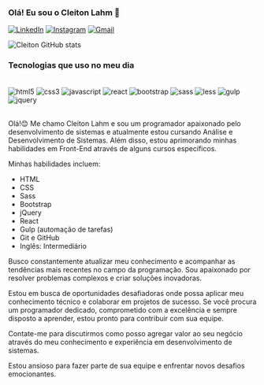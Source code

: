 
### Olá! Eu sou o Cleiton Lahm 👋

[![LinkedIn](https://img.shields.io/badge/LinkedIn-0077B5?style=for-the-badge&logo=linkedin&logoColor=white)](https://www.linkedin.com/in/cleiton-jos%C3%A9-lahm/)
[![Instagram](https://img.shields.io/badge/Instagram-E4405F?style=for-the-badge&logo=instagram&logoColor=white)](https://www.instagram.com/clei_lahmm/)
[![Gmail](https://img.shields.io/badge/Gmail-D14836?style=for-the-badge&logo=gmail&logoColor=white)](mailto:cleijllahm@gmail.com)



![Cleiton GitHub stats](https://github-readme-stats.vercel.app/api?username=CleitonLahm&show_icons=true&theme=radical)

### Tecnologias que uso no meu dia

<div style="display: inline_block"><br/>
<img align="center" alt="html5" src="https://img.shields.io/badge/HTML5-E34F26?style=for-the-badge&logo=html5&logoColor=white">
<img align="center" alt="css3" src="https://img.shields.io/badge/CSS3-1572B6?style=for-the-badge&logo=css3&logoColor=white">
<img align="center" alt="javascript" src="https://img.shields.io/badge/JavaScript-F7DF1E?style=for-the-badge&logo=javascript&logoColor=black">
<img align="center" alt="react" src="https://img.shields.io/badge/React-20232A?style=for-the-badge&logo=react&logoColor=61DAFB">
<img align="center" alt="bootstrap" src="https://img.shields.io/badge/Bootstrap-7952B3?style=for-the-badge&logo=bootstrap&logoColor=white">
<img align="center" alt="sass" src="https://img.shields.io/badge/Sass-CC6699?style=for-the-badge&logo=sass&logoColor=white">
<img align="center" alt="less" src="https://img.shields.io/badge/Less-1D365D?style=for-the-badge&logo=less&logoColor=white">
<img align="center" alt="gulp" src="https://img.shields.io/badge/Gulp-CF4647?style=for-the-badge&logo=gulp&logoColor=white">
<br>
<img align="center" alt="jquery" src="https://img.shields.io/badge/jQuery-0769AD?style=for-the-badge&logo=jquery&logoColor=white">

</div><br>

Olá!😊 Me chamo Cleiton Lahm e sou um programador apaixonado pelo desenvolvimento de sistemas e atualmente estou cursando Análise e Desenvolvimento de Sistemas. Além disso, estou aprimorando minhas habilidades em Front-End através de alguns cursos específicos.

Minhas habilidades incluem:

- HTML<br>
- CSS<br>
- Sass<br>
- Bootstrap<br>
- jQuery<br>
- React<br>
- Gulp (automação de tarefas)<br>
- Git e GitHub<br>
- Inglês: Intermediário<br>

Busco constantemente atualizar meu conhecimento e acompanhar as tendências mais recentes no campo da programação. Sou apaixonado por resolver problemas complexos e criar soluções inovadoras.<br>

Estou em busca de oportunidades desafiadoras onde possa aplicar meu conhecimento técnico e colaborar em projetos de sucesso. Se você procura um programador dedicado, comprometido com a excelência e sempre disposto a aprender, estou pronto para contribuir com sua equipe.<br>

Contate-me para discutirmos como posso agregar valor ao seu negócio através do meu conhecimento e experiência em desenvolvimento de sistemas.<br>

Estou ansioso para fazer parte de sua equipe e enfrentar novos desafios emocionantes.

